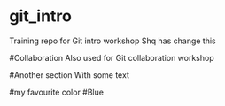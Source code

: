 # git_intro
Training repo for Git intro workshop
Shq has change this  

#Collaboration 
Also used for Git collaboration workshop

#Another section 
With some text 

#my favourite color
#Blue

